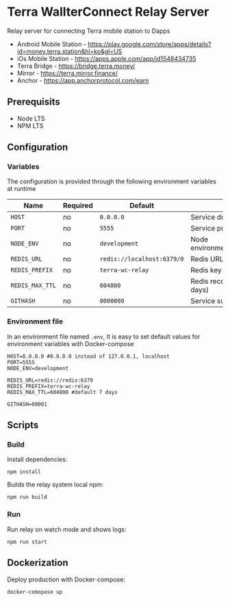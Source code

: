 # Terra WallterConnect Relay Server


Relay server for connecting Terra mobile station to Dapps 

- Android Mobile Station - https://play.google.com/store/apps/details?id=money.terra.station&hl=ko&gl=US
- iOs Mobile Station - https://apps.apple.com/app/id1548434735
- Terra Bridge - https://bridge.terra.money/
- Mirror - https://terra.mirror.finance/
- Anchor - https://app.anchorprotocol.com/earn


## Prerequisits

- Node LTS
- NPM LTS


## Configuration

### Variables

The configuration is provided through the following environment variables at runtime

| Name | Required | Default | Description |
| ---- | -------- | ------- | ----------- |
| `HOST` | no | `0.0.0.0` | Service domain | 
| `PORT` | no | `5555` | Service port |
| `NODE_ENV` | no  | `development` | Node environment(development/production) |
| `REDIS_URL` | no  | `redis://localhost:6379/0` | Redis URL (redis://host[:port]][/db]) |
| `REDIS_PREFIX` | no  | `terra-wc-relay` | Redis key prefix  |
| `REDIS_MAX_TTL` | no  | `604800` | Redis record expire second (default 7 days) |
| `GITHASH` | no  | `0000000` | Service sub-identifier |


### Environment file

In an environment file named `.env`, It is easy to set default values for environment variables with Docker-compose
```
HOST=0.0.0.0 #0.0.0.0 instead of 127.0.0.1, localhost
PORT=5555
NODE_ENV=development

REDIS_URL=redis://redis:6379
REDIS_PREFIX=terra-wc-relay
REDIS_MAX_TTL=604800 #default 7 days

GITHASH=00001
```

## Scripts

### Build

Install dependencies:

```
npm install
```

Builds the relay system local npm:

```
npm run build
```

### Run

Run relay on watch mode and shows logs:

```
npm run start
```

## Dockerization

Deploy production with Docker-compose:

```
docker-comopose up
```
